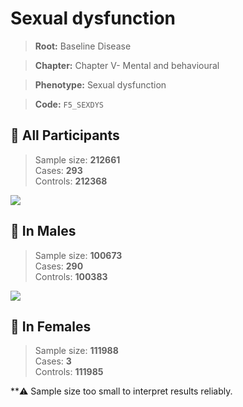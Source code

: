 # Sexual dysfunction

> **Root:** Baseline Disease  

> **Chapter:** Chapter V- Mental and behavioural  

> **Phenotype:** Sexual dysfunction  

> **Code:** `F5_SEXDYS`

## 🧪 All Participants  
> Sample size: **212661**  
> Cases: **293**  
> Controls: **212368**
<img src="/Disease/Figures/ALL/Incidence/F5_SEXDYS.png"/>
<CsvTable src="/Disease/Data/ALL/Incidence/COX_F5_SEXDYS.csv" label="🔍 View full results" />

## 👨 In Males  
> Sample size: **100673**  
> Cases: **290**  
> Controls: **100383**
<img src="/Disease/Figures/Male/Incidence/F5_SEXDYS.png"/>
<CsvTable src="/Disease/Data/Male/Incidence/COX_F5_SEXDYS.csv" label="🔍 View full results" />

## 👩 In Females  
> Sample size: **111988**  
> Cases: **3**  
> Controls: **111985**

**⚠️ Sample size too small to interpret results reliably.

